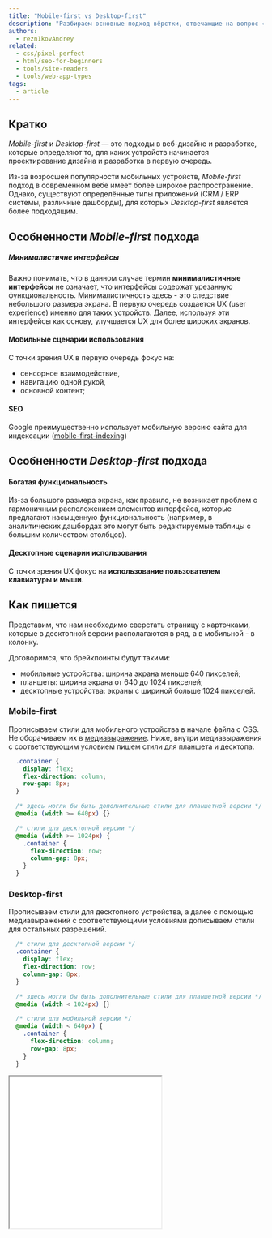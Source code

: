 ```yaml
---
title: "Mobile-first vs Desktop-first"
description: "Разбираем основные подход вёрстки, отвечающие на вопрос «С какого экрана начать верстать?»"
authors:
  - rezn1kovAndrey
related:
  - css/pixel-perfect
  - html/seo-for-beginners
  - tools/site-readers
  - tools/web-app-types
tags:
  - article
---
```


## Кратко

_Mobile-first_ и _Desktop-first_ — это подходы в веб-дизайне и разработке, которые определяют то, для каких устройств начинается проектирование дизайна и разработка в первую очередь.

Из-за возросшей популярности мобильных устройств, _Mobile-first_ подход в современном вебе имеет более широкое распространение. Однако, существуют определённые типы приложений (CRM / ERP системы, различные дашборды), для которых _Desktop-first_ является более подходящим.

## Особненности _Mobile-first_ подхода

##### Минималистичне интерфейсы
Важно понимать, что в данном случае термин **минималистичные интерфейсы** не означает, что интерфейсы содержат урезанную функциональность. Минималистичность здесь - это следствие небольшого размера экрана. В первую очередь создается UX (user experience) именно для таких устройств. Далее, используя эти интерфейсы как основу, улучшается UX для более широких экранов.

#### Мобильные сценарии использования
С точки зрения UX в первую очередь фокус на:
- сенсорное взаимодействие,
- навигацию одной рукой,
- основной контент;

#### SEO
Google преимущественно использует мобильную версию сайта для индексации ([mobile-first-indexing](https://developers.google.com/search/docs/crawling-indexing/mobile/mobile-sites-mobile-first-indexing))

## Особненности _Desktop-first_ подхода

#### Богатая функциональность
Из-за большого размера экрана, как правило, не возникает проблем с гармоничным расположением элементов интерфейса, которые предлагают насыщенную функциональность (например, в аналитических дашбордах это могут быть редактируемые таблицы с большим количеством столбцов).

#### Десктопные сценарии использования
С точки зрения UX фокус на **использование пользователем клавиатуры и мыши**.

## Как пишется

Представим, что нам необходимо сверстать страницу с карточками, которые в десктопной версии располагаются в ряд, а в мобильной - в колонку.

Договоримся, что брейкпоинты будут такими:

- мобильные устройства: ширина экрана меньше 640 пикселей;
- планшеты: ширина экрана от 640 до 1024 пикселей;
- десктопные устройства: экраны с шириной больше 1024 пикселей.

### Mobile-first

Прописываем стили для мобильного устройства в начале файла с CSS. Не оборачиваем их в [медиавыражение](/css/media/). Ниже, внутри медиавыражения с соответствующим условием пишем стили для планшета и десктопа.

```css
  .container {
    display: flex;
    flex-direction: column;
    row-gap: 8px;
  }

  /* здесь могли бы быть дополнительные стили для планшетной версии */
  @media (width >= 640px) {}

  /* стили для десктопной версии */
  @media (width >= 1024px) {
    .container {
      flex-direction: row;
      column-gap: 8px;
    }
  }
```

### Desktop-first

Прописываем стили для десктопного устройства, а далее с помощью медиавыражений с соответствующими условиями дописываем стили для остальных разрешений.

```css
  /* стили для десктопной версии */
  .container {
    display: flex;
    flex-direction: row;
    column-gap: 8px;
  }

  /* здесь могли бы быть дополнительные стили для планшетной версии */
  @media (width < 1024px) {}

  /* стили для мобильной версии */
  @media (width < 640px) {
    .container {
      flex-direction: column;
      row-gap: 8px;
    }
  }
```

<iframe title="Адаптивная навигация" src="demos/adaptive-navbar/" height="300"></iframe>
